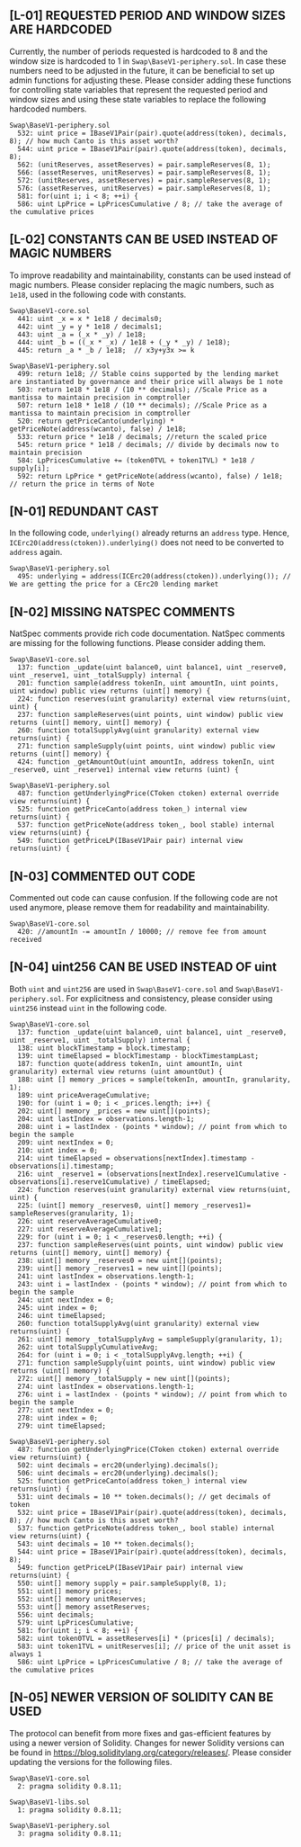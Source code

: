 ## [L-01] REQUESTED PERIOD AND WINDOW SIZES ARE HARDCODED
Currently, the number of periods requested is hardcoded to 8 and the window size is hardcoded to 1 in `Swap\BaseV1-periphery.sol`. In case these numbers need to be adjusted in the future, it can be beneficial to set up admin functions for adjusting these. Please consider adding these functions for controlling state variables that represent the requested period and window sizes and using these state variables to replace the following hardcoded numbers.
```solidity
Swap\BaseV1-periphery.sol
  532: uint price = IBaseV1Pair(pair).quote(address(token), decimals, 8); // how much Canto is this asset worth?  
  544: uint price = IBaseV1Pair(pair).quote(address(token), decimals, 8);  
  562: (unitReserves, assetReserves) = pair.sampleReserves(8, 1);  
  566: (assetReserves, unitReserves) = pair.sampleReserves(8, 1);  
  572: (unitReserves, assetReserves) = pair.sampleReserves(8, 1);  
  576: (assetReserves, unitReserves) = pair.sampleReserves(8, 1);  
  581: for(uint i; i < 8; ++i) {
  586: uint LpPrice = LpPricesCumulative / 8; // take the average of the cumulative prices
```

## [L-02] CONSTANTS CAN BE USED INSTEAD OF MAGIC NUMBERS
To improve readability and maintainability, constants can be used instead of magic numbers. Please consider replacing the magic numbers, such as `1e18`, used in the following code with constants.
```solidity
Swap\BaseV1-core.sol
  441: uint _x = x * 1e18 / decimals0; 
  442: uint _y = y * 1e18 / decimals1; 
  443: uint _a = (_x * _y) / 1e18; 
  444: uint _b = ((_x * _x) / 1e18 + (_y * _y) / 1e18); 
  445: return _a * _b / 1e18;  // x3y+y3x >= k 

Swap\BaseV1-periphery.sol
  499: return 1e18; // Stable coins supported by the lending market are instantiated by governance and their price will always be 1 note   
  503: return 1e18 * 1e18 / (10 ** decimals); //Scale Price as a mantissa to maintain precision in comptroller   
  507: return 1e18 * 1e18 / (10 ** decimals); //Scale Price as a mantissa to maintain precision in comptroller   
  520: return getPriceCanto(underlying) * getPriceNote(address(wcanto), false) / 1e18;  
  533: return price * 1e18 / decimals; //return the scaled price   
  545: return price * 1e18 / decimals; // divide by decimals now to maintain precision   
  584: LpPricesCumulative += (token0TVL + token1TVL) * 1e18 / supply[i];   
  592: return LpPrice * getPriceNote(address(wcanto), false) / 1e18; // return the price in terms of Note  
```

## [N-01] REDUNDANT CAST
In the following code, `underlying()` already returns an `address` type. Hence, `ICErc20(address(ctoken)).underlying()` does not need to be converted to `address` again.

```solidity
Swap\BaseV1-periphery.sol
  495: underlying = address(ICErc20(address(ctoken)).underlying()); // We are getting the price for a CErc20 lending market
```

## [N-02] MISSING NATSPEC COMMENTS
NatSpec comments provide rich code documentation. NatSpec comments are missing for the following functions. Please consider adding them.
```solidity
Swap\BaseV1-core.sol
  137: function _update(uint balance0, uint balance1, uint _reserve0, uint _reserve1, uint _totalSupply) internal {
  201: function sample(address tokenIn, uint amountIn, uint points, uint window) public view returns (uint[] memory) {
  224: function reserves(uint granularity) external view returns(uint, uint) {
  237: function sampleReserves(uint points, uint window) public view returns (uint[] memory, uint[] memory) {
  260: function totalSupplyAvg(uint granularity) external view returns(uint) {
  271: function sampleSupply(uint points, uint window) public view returns (uint[] memory) {
  424: function _getAmountOut(uint amountIn, address tokenIn, uint _reserve0, uint _reserve1) internal view returns (uint) {

Swap\BaseV1-periphery.sol
  487: function getUnderlyingPrice(CToken ctoken) external override view returns(uint) {
  525: function getPriceCanto(address token_) internal view returns(uint) {
  537: function getPriceNote(address token_, bool stable) internal view returns(uint) {
  549: function getPriceLP(IBaseV1Pair pair) internal view returns(uint) {
```

## [N-03] COMMENTED OUT CODE
Commented out code can cause confusion. If the following code are not used anymore, please remove them for readability and maintainability.
```solidity
Swap\BaseV1-core.sol
  420: //amountIn -= amountIn / 10000; // remove fee from amount received
```

## [N-04] uint256 CAN BE USED INSTEAD OF uint
Both `uint` and `uint256` are used in `Swap\BaseV1-core.sol` and `Swap\BaseV1-periphery.sol`. For explicitness and consistency, please consider using `uint256` instead `uint` in the following code.
```solidity
Swap\BaseV1-core.sol
  137: function _update(uint balance0, uint balance1, uint _reserve0, uint _reserve1, uint _totalSupply) internal {
  138: uint blockTimestamp = block.timestamp;  
  139: uint timeElapsed = blockTimestamp - blockTimestampLast; 
  187: function quote(address tokenIn, uint amountIn, uint granularity) external view returns (uint amountOut) {
  188: uint [] memory _prices = sample(tokenIn, amountIn, granularity, 1);  
  189: uint priceAverageCumulative;  
  190: for (uint i = 0; i < _prices.length; i++) {  
  202: uint[] memory _prices = new uint[](points);  
  204: uint lastIndex = observations.length-1;  
  208: uint i = lastIndex - (points * window); // point from which to begin the sample  
  209: uint nextIndex = 0;  
  210: uint index = 0;  
  214: uint timeElapsed = observations[nextIndex].timestamp - observations[i].timestamp;  
  216: uint _reserve1 = (observations[nextIndex].reserve1Cumulative - observations[i].reserve1Cumulative) / timeElapsed;  
  224: function reserves(uint granularity) external view returns(uint, uint) {
  225: (uint[] memory _reserves0, uint[] memory _reserves1)= sampleReserves(granularity, 1);  
  226: uint reserveAverageCumulative0;  
  227: uint reserveAverageCumulative1;  
  229: for (uint i = 0; i < _reserves0.length; ++i) {  
  237: function sampleReserves(uint points, uint window) public view returns (uint[] memory, uint[] memory) {
  238: uint[] memory _reserves0 = new uint[](points);  
  239: uint[] memory _reserves1 = new uint[](points);  
  241: uint lastIndex = observations.length-1;  
  243: uint i = lastIndex - (points * window); // point from which to begin the sample  
  244: uint nextIndex = 0;  
  245: uint index = 0;  
  246: uint timeElapsed;  
  260: function totalSupplyAvg(uint granularity) external view returns(uint) {
  261: uint[] memory _totalSupplyAvg = sampleSupply(granularity, 1);  
  262: uint totalSupplyCumulativeAvg;  
  264: for (uint i = 0; i < _totalSupplyAvg.length; ++i) {  
  271: function sampleSupply(uint points, uint window) public view returns (uint[] memory) {
  272: uint[] memory _totalSupply = new uint[](points);  
  274: uint lastIndex = observations.length-1;  
  276: uint i = lastIndex - (points * window); // point from which to begin the sample  
  277: uint nextIndex = 0;  
  278: uint index = 0;  
  279: uint timeElapsed;  

Swap\BaseV1-periphery.sol
  487: function getUnderlyingPrice(CToken ctoken) external override view returns(uint) {
  502: uint decimals = erc20(underlying).decimals();  
  506: uint decimals = erc20(underlying).decimals();  
  525: function getPriceCanto(address token_) internal view returns(uint) {
  531: uint decimals = 10 ** token.decimals(); // get decimals of token
  532: uint price = IBaseV1Pair(pair).quote(address(token), decimals, 8); // how much Canto is this asset worth?
  537: function getPriceNote(address token_, bool stable) internal view returns(uint) {
  543: uint decimals = 10 ** token.decimals(); 
  544: uint price = IBaseV1Pair(pair).quote(address(token), decimals, 8); 
  549: function getPriceLP(IBaseV1Pair pair) internal view returns(uint) {
  550: uint[] memory supply = pair.sampleSupply(8, 1); 
  551: uint[] memory prices;  
  552: uint[] memory unitReserves;  
  553: uint[] memory assetReserves;  
  556: uint decimals; 
  579: uint LpPricesCumulative; 
  581: for(uint i; i < 8; ++i) {
  582: uint token0TVL = assetReserves[i] * (prices[i] / decimals);
  583: uint token1TVL = unitReserves[i]; // price of the unit asset is always 1 
  586: uint LpPrice = LpPricesCumulative / 8; // take the average of the cumulative prices
```

## [N-05] NEWER VERSION OF SOLIDITY CAN BE USED
The protocol can benefit from more fixes and gas-efficient features by using a newer version of Solidity. Changes for newer Solidity versions can be found in https://blog.soliditylang.org/category/releases/. Please consider updating the versions for the following files.
```solidity
Swap\BaseV1-core.sol
  2: pragma solidity 0.8.11;

Swap\BaseV1-libs.sol
  1: pragma solidity 0.8.11;

Swap\BaseV1-periphery.sol
  3: pragma solidity 0.8.11;
```